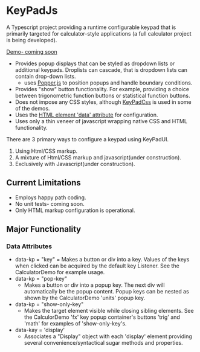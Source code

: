 # KeyPadJs #
 A Typescript project providing a runtime configurable keypad that is primarily targeted for calculator-style applications (a full calculator project is being developed). 

[Demo- coming soon]()

- Provides popup displays that can be styled as dropdown lists or additional keypads. Droplists can cascade, that is dropdown lists can contain drop-down lists.
    - uses [Popper.js](https://popper.js.org/docs/v2/) to position popups and handle boundary conditions.
- Provides "show" button functionality. For example, providing a choice between trigonometric function buttons or statistical function buttons.
- Does not impose any CSS styles, although [KeyPadCss](https://github.com/JohnHansenCa/KeyPadCss) is used in some of the demos.
- Uses the [HTML element 'data' attribute](https://developer.mozilla.org/en-US/docs/Learn/HTML/Howto/Use_data_attributes) for configuration.
- Uses only a thin veneer of javascript wrapping native CSS and HTML functionality.

There are 3 primary ways to configure a keypad using KeyPadUI.
1. Using Html/CSS markup.
2. A mixture of Html/CSS markup and javascript(under construction).
3. Exclusively with Javascript(under construction).

## Current Limitations ##
- Employs happy path coding. 
- No unit tests- coming soon.
- Only HTML markup configuration is operational.

## Major Functionality ##
### Data Attributes ###
- data-kp = "key"
    = Makes a button or div into a key.  Values of the keys when clicked can be acquired by the default key Listener.  See the CalculatorDemo for example usage.
- data-kp = "pop-key"
    - Makes a button or div into a popup key.  The next div will automatically be the popup content. Popup keys can be nested as shown by the CalculatorDemo 'units' popup key.
- data-kp = "show-only-key"
    - Makes the target element visible while closing sibling elements. See the CalculorDemo 'fx' key popup container's buttons 'trig' and 'math' for examples of 'show-only-key's.
- data-kay = 'display'
    - Associates a "Display" object with each 'display' element providing several convenience/syntactical sugar methods and properties.
